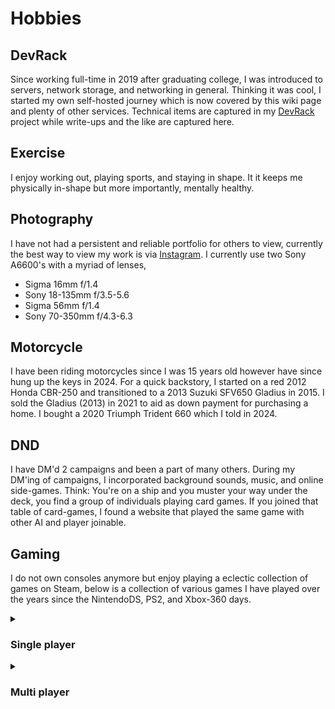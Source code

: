 # Hobbies

## DevRack

Since working full-time in 2019 after graduating college, I was introduced to servers, network storage, and networking in general. Thinking it was cool, I started my own self-hosted journey which is now covered by this wiki page and plenty of other services. Technical items are captured in my [DevRack](https://github.com/adamzvolanek/DevRack) project while write-ups and the like are captured here.

## Exercise

I enjoy working out, playing sports, and staying in shape. It it keeps me physically in-shape but more importantly, mentally healthy.

## Photography

I have not had a persistent and reliable portfolio for others to view, currently the best way to view my work is via [Instagram](https://www.instagram.com/zvolanek.photography/). I currently use two Sony A6600's with a myriad of lenses,

- Sigma 16mm f/1.4
- Sony 18-135mm f/3.5-5.6
- Sigma 56mm f/1.4
- Sony 70-350mm f/4.3-6.3

## Motorcycle

I have been riding motorcycles since I was 15 years old however have since hung up the keys in 2024. For a quick backstory, I started on a red 2012 Honda CBR-250 and transitioned to a 2013 Suzuki SFV650 Gladius in 2015. I sold the Gladius (2013) in 2021 to aid as down payment for purchasing a home. I bought a 2020 Triumph Trident 660 which I told in 2024.

## DND

I have DM'd 2 campaigns and been a part of many others. During my DM'ing of campaigns, I incorporated background sounds, music, and online side-games. Think: You're on a ship and you muster your way under the deck, you find a group of individuals playing card games. If you joined that table of card-games, I found a website that played the same game with other AI and player joinable.

## Gaming

I do not own consoles anymore but enjoy playing a eclectic collection of games on Steam, below is a collection of various games I have played over the years since the NintendoDS, PS2, and Xbox-360 days.

<details><summary><h3>Single player</h3></summary>

- [Ace Combat 4: Shattered Skies](https://en.wikipedia.org/wiki/Ace_Combat_04:_Shattered_Skies) PS2
- [Ace Combat 5: The Unsung War](https://en.wikipedia.org/wiki/Ace_Combat_5:_The_Unsung_War) PS2
- [Ace Combat 6: Skies of Deception](https://en.wikipedia.org/wiki/Ace_Combat_6:_Fires_of_Liberation) Xbox360
- [Ace Combat 7](https://store.steampowered.com/app/502500/ACE_COMBAT_7_SKIES_UNKNOWN/)
- [Ace Combat Zero: The Belkan War](https://en.wikipedia.org/wiki/Ace_Combat_Zero:_The_Belkan_War) PS2
- [Bridge Project](https://store.steampowered.com/app/232950/Bridge_Project/)
- [Cities Skylines](https://store.steampowered.com/app/255710/Cities_Skylines/)
- [Dead Space](https://store.steampowered.com/app/1693980/Dead_Space/)
- [DiRT3](https://www.xbox.com/en-US/games/store/dirt-3/bwxnh3dzmwvk) (removed from Steam)
- [Euro Truck Simulator 2](https://store.steampowered.com/app/227300/Euro_Truck_Simulator_2/)
- [Fifa Soccer 13](https://en.wikipedia.org/wiki/FIFA_13) Xbox360
- [For The King](https://store.steampowered.com/app/527230/For_The_King/)
- [FTL: Faster Than Light](https://store.steampowered.com/app/212680/FTL_Faster_Than_Light/)
- [Game Dev Tycoon](https://store.steampowered.com/app/239820/Game_Dev_Tycoon/) 
- [Gran Turismo3: A-Spec](https://en.wikipedia.org/wiki/Gran_Turismo_3:_A-Spec) PS2
- [Grid 2](https://store.steampowered.com/app/44350/GRID_2/)
- [Hadr](https://store.steampowered.com/app/1359760/Hadr/)
- [Lost Ember](https://store.steampowered.com/app/563840/LOST_EMBER/) 
- [Mario Kart DS](https://en.wikipedia.org/wiki/Mario_Kart_DS) NintendoDS
- [Medal of Honor](https://store.steampowered.com/app/47790/Medal_of_Honor/)
- [Metro 2033 Redux](https://store.steampowered.com/app/286690/Metro_2033_Redux/) 
- [Metro Exodus Enhanced Edition](https://store.steampowered.com/app/412020/Metro_Exodus/)
- [Metro Last Light Redux](https://store.steampowered.com/app/287390/Metro_Last_Light_Redux/) 
- [Mini Metro](https://store.steampowered.com/app/287980/Mini_Metro/)
- [Mini Motorways](https://store.steampowered.com/app/1127500/Mini_Motorways/)
- [MX vs. ATV Unleashed](https://store.steampowered.com/app/359220/MX_vs_ATV_Unleashed/) PS2
- [Portal](https://store.steampowered.com/app/400/Portal/)
- [Project Cars](https://store.steampowered.com/app/234630/Project_CARS/)
- [Project Wingman](https://store.steampowered.com/app/895870/Project_Wingman/)
- [Rise of Nations](https://store.steampowered.com/app/287450/Rise_of_Nations_Extended_Edition/)
- [RuneScape](https://store.steampowered.com/app/1343400/RuneScape/)
- [Sim Airport](https://store.steampowered.com/app/598330/SimAirport/)
- [Skyrim](https://store.steampowered.com/app/489830/The_Elder_Scrolls_V_Skyrim_Special_Edition/)
- [Super Mario Bros](https://en.wikipedia.org/wiki/New_Super_Mario_Bros.) NintendoDS
- [Superhexagon](https://store.steampowered.com/app/221640/Super_Hexagon/)
- [The Turing Test](https://store.steampowered.com/app/499520/The_Turing_Test/)
- [Universe Sandbox Legacy](https://store.steampowered.com/app/230290/Universe_Sandbox/)

</details>

<details><summary><h3>Multi player</h3></summary>

- [Atlas Reactor](https://store.steampowered.com/app/402570/Atlas_Reactor/)
- [Blacklight: Retribution](https://store.steampowered.com/app/209870/Blacklight_Retribution/)
- [Call of Duty: Black Ops](https://www.xbox.com/en-US/games/store/call-of-duty-black-ops/BVMGCSX6XPC9) Xbox360
- [Call of Duty: Modern Warfare 2](https://www.xbox.com/en-US/games/store/call-of-duty-modern-warfare-2/C2NNGCPR2XP8) Xbox360
- [CounterStrike Global Offensive](https://store.steampowered.com/app/730/CounterStrike_Global_Offensive/)
- [Dungeon Defenders](https://store.steampowered.com/app/65800/Dungeon_Defenders/) 
- [Elite Dangerous](https://store.steampowered.com/app/359320/Elite_Dangerous/)
- [Fistful of Frags](https://store.steampowered.com/app/265630/Fistful_of_Frags/)
- [Game Master Engine](https://store.steampowered.com/app/1451680/Game_Master_Engine/)
- [Garry's Mod](https://store.steampowered.com/app/4000/Garrys_Mod/)
- [Gold with Your Friends](https://store.steampowered.com/app/431240/Golf_With_Your_Friends/)
- [Golf It](https://store.steampowered.com/app/571740/Golf_It/)
- [Grand Theft Auto 5](https://store.steampowered.com/app/271590/Grand_Theft_Auto_V/)
- [Halo 3](https://www.xbox.com/en-US/games/store/halo-3/bsxzvk24cmr3) Xbox360
- [Halo Master Chief Collection](https://store.steampowered.com/app/976730/Halo_The_Master_Chief_Collection/)
- [Insurgency](https://store.steampowered.com/app/222880/Insurgency/)
- [It Takes Two](https://store.steampowered.com/app/1426210/It_Takes_Two/)
- [Left 4 Dead 2](https://store.steampowered.com/app/550/Left_4_Dead_2/)
- [Microsoft Flight Simulator X](https://store.steampowered.com/app/314160/Microsoft_Flight_Simulator_X_Steam_Edition/)
- [Mount Your Friends](https://store.steampowered.com/app/296470/Mount_Your_Friends/)
- [Outer Wilds](https://store.steampowered.com/app/753640/Outer_Wilds/)
- [Payday 2](https://store.steampowered.com/bundle/3756/PAYDAY_2_Legacy_Collection/)
- [Portal 2](https://store.steampowered.com/app/620/Portal_2/)
- [Pulsar Lost Colony](https://store.steampowered.com/app/252870/PULSAR_Lost_Colony/)
- [Risk of Rain 2](https://store.steampowered.com/app/632360/Risk_of_Rain_2/)
- [Rocket League](https://store.steampowered.com/app/252950/Rocket_League/)
- [Saints Row The Third](https://store.steampowered.com/app/978300/Saints_Row_The_Third_Remastered/)
- [Sanctum 2](https://store.steampowered.com/app/210770/Sanctum_2/)
- [Sanctum](https://store.steampowered.com/app/91600/Sanctum/)
- [Sid Meier's Civ 5](https://store.steampowered.com/bundle/575/Sid_Meiers_Civilization_V_Complete/)
- [Speed Runners](https://store.steampowered.com/app/207140/SpeedRunners/)
- [Tabletop Simulator](https://store.steampowered.com/app/286160/Tabletop_Simulator/)
- [Team Fortress 2](https://store.steampowered.com/app/440/Team_Fortress_2/)
- [Tom Clancy's Rainbox Six Siege](https://store.steampowered.com/app/359550/Tom_Clancys_Rainbow_Six_Siege/)
- [Trials Fusion](https://store.steampowered.com/app/245490/Trials_Fusion/)
- [Ultimate Chicken Horse](https://store.steampowered.com/app/386940/Ultimate_Chicken_Horse/)
- [Unturned](https://store.steampowered.com/app/304930/Unturned/)

</details>
